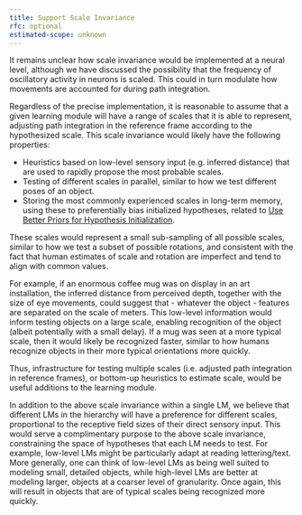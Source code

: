 ```yaml
---
title: Support Scale Invariance
rfc: optional
estimated-scope: unknown
---
```


It remains unclear how scale invariance would be implemented at a neural level, although we have discussed the possibility that the frequency of oscillatory activity in neurons is scaled. This could in turn modulate how movements are accounted for during path integration.

Regardless of the precise implementation, it is reasonable to assume that a given learning module will have a range of scales that it is able to represent, adjusting path integration in the reference frame according to the hypothesized scale. This scale invariance would likely have the following properties:
- Heuristics based on low-level sensory input (e.g. inferred distance) that are used to rapidly propose the most probable scales.
- Testing of different scales in parallel, similar to how we test different poses of an object.
- Storing the most commonly experienced scales in long-term memory, using these to preferentially bias initialized hypotheses, related to [Use Better Priors for Hypothesis Initialization](../learning-module-improvements/use-better-priors-for-hypothesis-initialization.md).

These scales would represent a small sub-sampling of all possible scales, similar to how we test a subset of possible rotations, and consistent with the fact that human estimates of scale and rotation are imperfect and tend to align with common values.

For example, if an enormous coffee mug was on display in an art installation, the inferred distance from perceived depth, together with the size of eye movements, could suggest that - whatever the object - features are separated on the scale of meters. This low-level information would inform testing objects on a large scale, enabling recognition of the object (albeit potentially with a small delay). If a mug was seen at a more typical scale, then it would likely be recognized faster, similar to how humans recognize objects in their more typical orientations more quickly.

Thus, infrastructure for testing multiple scales (i.e. adjusted path integration in reference frames), or bottom-up heuristics to estimate scale, would be useful additions to the learning module.

In addition to the above scale invariance within a single LM, we believe that different LMs in the hierarchy will have a preference for different scales, proportional to the receptive field sizes of their direct sensory input. This would serve a complimentary purpose to the above scale invariance, constraining the space of hypotheses that each LM needs to test. For example, low-level LMs might be particularly adapt at reading lettering/text. More generally, one can think of low-level LMs as being well suited to modeling small, detailed objects, while high-level LMs are better at modeling larger, objects at a coarser level of granularity. Once again, this will result in objects that are of typical scales being recognized more quickly.